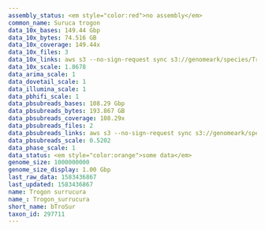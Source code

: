 ```yaml
---
assembly_status: <em style="color:red">no assembly</em>
common_name: Suruca trogon
data_10x_bases: 149.44 Gbp
data_10x_bytes: 74.516 GB
data_10x_coverage: 149.44x
data_10x_files: 3
data_10x_links: aws s3 --no-sign-request sync s3://genomeark/species/Trogon_surrucura/bTroSur1/genomic_data/10x/ .<br>
data_10x_scale: 1.8678
data_arima_scale: 1
data_dovetail_scale: 1
data_illumina_scale: 1
data_pbhifi_scale: 1
data_pbsubreads_bases: 108.29 Gbp
data_pbsubreads_bytes: 193.867 GB
data_pbsubreads_coverage: 108.29x
data_pbsubreads_files: 2
data_pbsubreads_links: aws s3 --no-sign-request sync s3://genomeark/species/Trogon_surrucura/bTroSur1/genomic_data/pacbio/ . --exclude "*ccs.bam*"<br>
data_pbsubreads_scale: 0.5202
data_phase_scale: 1
data_status: <em style="color:orange">some data</em>
genome_size: 1000000000
genome_size_display: 1.00 Gbp
last_raw_data: 1583436867
last_updated: 1583436867
name: Trogon surrucura
name_: Trogon_surrucura
short_name: bTroSur
taxon_id: 297711
---
```

